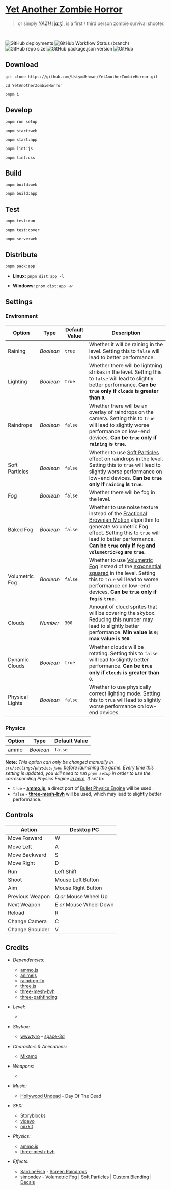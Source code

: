 # [Yet Another Zombie Horror](http://35.158.218.205/experiments/YetAnotherZombieHorror/) #
> or simply ***YAZH*** [[jɑːʒ](http://35.158.218.205/experiments/YetAnotherZombieHorror/assets/sounds/YAZH.mp3)], is a first / third person zombie survival shooter.

<br />

![GitHub deployments](https://img.shields.io/github/deployments/UstymUkhman/YetAnotherZombieHorror/github-pages)
![GitHub Workflow Status (branch)](https://img.shields.io/github/workflow/status/UstymUkhman/YetAnotherZombieHorror/Check%20commit%20message%20style/main)
![GitHub repo size](https://img.shields.io/github/repo-size/UstymUkhman/YetAnotherZombieHorror)
![GitHub package.json version](https://img.shields.io/github/package-json/v/UstymUkhman/YetAnotherZombieHorror)
![GitHub](https://img.shields.io/github/license/UstymUkhman/YetAnotherZombieHorror)

## Download ##

`git clone https://github.com/UstymUkhman/YetAnotherZombieHorror.git`

`cd YetAnotherZombieHorror`

`pnpm i`

## Develop ##

`pnpm run setup`

`pnpm start:web`

`pnpm start:app`

`pnpm lint:js`

`pnpm lint:css`

## Build ##

`pnpm build:web`

`pnpm build:app`

## Test ##

`pnpm test:run`

`pnpm test:cover`

`pnpm serve:web`

## Distribute ##

`pnpm pack:app`

  - **Linux:** `pnpm dist:app -l`

  - **Windows:** `pnpm dist:app -w`

## Settings ##

### Environment ###

| Option          | Type      | Default Value | Description |
| --------------- | --------- | ------------- | ----------- |
| Raining         | *Boolean* | `true`        | Whether it will be raining in the level. Setting this to `false` will lead to better performance. |
| Lighting        | *Boolean* | `true`        | Whether there will be lightning strikes in the level. Setting this to `false` will lead to slightly better performance. **Can be `true` only if `clouds` is greater than `0`.** |
| Raindrops       | *Boolean* | `false`       | Whether there will be an overlay of raindrops on the camera. Setting this to `true` will lead to slightly worse performance on low-end devices. **Can be `true` only if `raining` is `true`.** |
| Soft Particles  | *Boolean* | `false`       | Whether to use [Soft Particles](https://developer.download.nvidia.com/whitepapers/2007/SDK10/SoftParticles_hi.pdf) effect on raindrops in the level. Setting this to `true` will lead to slightly worse performance on low-end devices. **Can be `true` only if `raining` is `true`.** |
| Fog             | *Boolean* | `false`       | Whether there will be fog in the level. |
| Baked Fog       | *Boolean* | `false`       | Whether to use noise texture instead of the [Fractional Brownian Motion](https://www.iquilezles.org/www/articles/fbm/fbm.htm) algorithm to generate Volumetric Fog effect. Setting this to `true` will lead to better performance. **Can be `true` only if `fog` and `volumetricFog` are `true`.** |
| Volumetric Fog  | *Boolean* | `false`       | Whether to use [Volumetric Fog](https://www.gamedeveloper.com/programming/atmospheric-scattering-and-volumetric-fog-algorithm-part-1) instead of the [exponential squared](https://threejs.org/docs/#api/en/scenes/FogExp2) in the level. Setting this to `true` will lead to worse performance on low-end devices. **Can be `true` only if `fog` is `true`.** |
| Clouds         | *Number*  | `300`          | Amount of cloud sprites that will be covering the skybox. Reducing this number may lead to slightly better performance. **Min value is `0`; max value is `300`.** |
| Dynamic Clouds  | *Boolean* | `true`        | Whether clouds will be rotating. Setting this to `false` will lead to slightly better performance. **Can be `true` only if `clouds` is greater than `0`.** |
| Physical Lights | *Boolean* | `false`       | Whether to use physically correct lighting mode. Setting this to `true` will lead to slightly worse performance on low-end devices. |

### Physics ###

| Option | Type      | Default Value |
| ------ | --------- | ------------- |
| ammo   | *Boolean* | `false`       |

**Note:** *This option can only be changed manually in `src/settings/physics.json` before launching the game. Every time this setting is updated, you will need to run `pnpm setup` in order to use the corresponding Physics Engine [in here](https://github.com/UstymUkhman/YetAnotherZombieHorror/blob/main/src/physics/index.ts). If set to:*

  - `true` - [**ammo.js**](https://github.com/kripken/ammo.js), a direct port of [Bullet Physics Engine](https://pybullet.org/) will be used.
  - `false` - [**three-mesh-bvh**](https://github.com/gkjohnson/three-mesh-bvh) will be used, which may lead to slightly better performance.

## Controls ##

| Action          | Desktop PC              |
| --------------- | ----------------------- |
| Move Forward    | W                       |
| Move Left       | A                       |
| Move Backward   | S                       |
| Move Right      | D                       |
| Run             | Left Shift              |
| Shoot           | Mouse Left Button       |
| Aim             | Mouse Right Button      |
| Previous Weapon | Q *or* Mouse Wheel Up   |
| Next Weapon     | E *or* Mouse Wheel Down |
| Reload          | R                       |
| Change Camera   | C                       |
| Change Shoulder | V                       |

## Credits ##

  - *Dependencies:*

    - [ammo.js](https://github.com/kripken/ammo.js)
    - [animejs](https://github.com/juliangarnier/anime/)
    - [raindrop-fx](https://github.com/SardineFish/raindrop-fx)
    - [three.js](https://github.com/mrdoob/three.js)
    - [three-mesh-bvh](https://github.com/gkjohnson/three-mesh-bvh)
    - [three-pathfinding](https://github.com/donmccurdy/three-pathfinding)

  - *Level:*

    - 

  - *Skybox:*

    - [wwwtyro](https://github.com/wwwtyro) - [space-3d](https://github.com/wwwtyro/space-3d)

  - *Characters & Animations:*
  
    - [Mixamo](https://www.mixamo.com/#/)

  - *Weapons:*

    - 

  - *Music:*

    - [Hollywood Undead](https://www.hollywoodundead.com/) - Day Of The Dead
  
  - *SFX:*

    - [Storyblocks](https://www.storyblocks.com/)
    - [videvo](https://www.videvo.net/)
    - [mixkit](https://mixkit.co/)

  - *Physics:*

    - [ammo.js](https://github.com/kripken/ammo.js)
    - [three-mesh-bvh](https://gkjohnson.github.io/three-mesh-bvh/example/bundle/characterMovement.html)

  - *Effects:*

    - [SardineFish](https://github.com/SardineFish) - [Screen Raindrops](https://cdn-lab.sardinefish.com/rain/)
    - [simondev](https://github.com/simondevyoutube) - [Volumetric Fog](https://www.youtube.com/watch?v=k1zGz55EqfU) | [Soft Particles](https://www.youtube.com/watch?v=arn_3WzCJQ8) | [Custom Blending](https://www.youtube.com/watch?v=AxopC4yW4uY) | [Decals](https://www.youtube.com/watch?v=ZSTgk7JT668)
